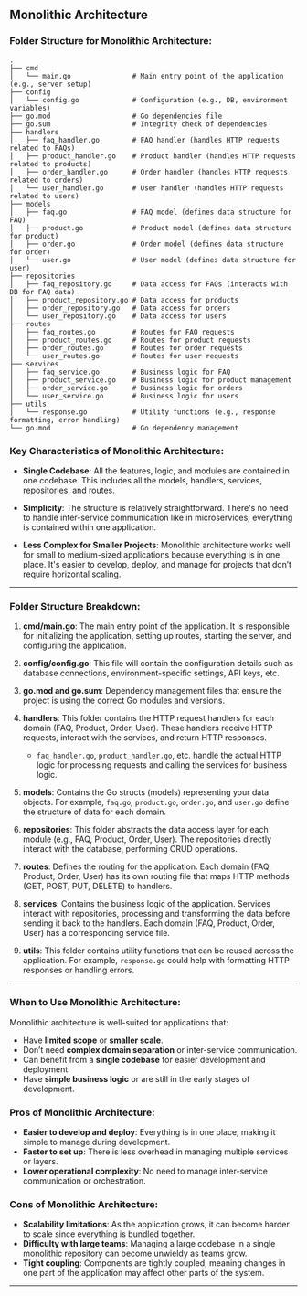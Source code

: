 ## Monolithic Architecture

### Folder Structure for **Monolithic Architecture**:

```
.
├── cmd
│   └── main.go               # Main entry point of the application (e.g., server setup)
├── config
│   └── config.go             # Configuration (e.g., DB, environment variables)
├── go.mod                    # Go dependencies file
├── go.sum                    # Integrity check of dependencies
├── handlers
│   ├── faq_handler.go        # FAQ handler (handles HTTP requests related to FAQs)
│   ├── product_handler.go    # Product handler (handles HTTP requests related to products)
│   ├── order_handler.go      # Order handler (handles HTTP requests related to orders)
│   └── user_handler.go       # User handler (handles HTTP requests related to users)
├── models
│   ├── faq.go                # FAQ model (defines data structure for FAQ)
│   ├── product.go            # Product model (defines data structure for product)
│   ├── order.go              # Order model (defines data structure for order)
│   └── user.go               # User model (defines data structure for user)
├── repositories
│   ├── faq_repository.go     # Data access for FAQs (interacts with DB for FAQ data)
│   ├── product_repository.go # Data access for products
│   ├── order_repository.go   # Data access for orders
│   └── user_repository.go    # Data access for users
├── routes
│   ├── faq_routes.go         # Routes for FAQ requests
│   ├── product_routes.go     # Routes for product requests
│   ├── order_routes.go       # Routes for order requests
│   └── user_routes.go        # Routes for user requests
├── services
│   ├── faq_service.go        # Business logic for FAQ
│   ├── product_service.go    # Business logic for product management
│   ├── order_service.go      # Business logic for orders
│   └── user_service.go       # Business logic for users
├── utils
│   └── response.go           # Utility functions (e.g., response formatting, error handling)
└── go.mod                    # Go dependency management
```

### Key Characteristics of **Monolithic Architecture**:

* **Single Codebase**: All the features, logic, and modules are contained in one codebase. This includes all the models, handlers, services, repositories, and routes.

* **Simplicity**: The structure is relatively straightforward. There's no need to handle inter-service communication like in microservices; everything is contained within one application.

* **Less Complex for Smaller Projects**: Monolithic architecture works well for small to medium-sized applications because everything is in one place. It's easier to develop, deploy, and manage for projects that don’t require horizontal scaling.

---

### Folder Structure Breakdown:

1. **cmd/main.go**:
   The main entry point of the application. It is responsible for initializing the application, setting up routes, starting the server, and configuring the application.

2. **config/config.go**:
   This file will contain the configuration details such as database connections, environment-specific settings, API keys, etc.

3. **go.mod and go.sum**:
   Dependency management files that ensure the project is using the correct Go modules and versions.

4. **handlers**:
   This folder contains the HTTP request handlers for each domain (FAQ, Product, Order, User). These handlers receive HTTP requests, interact with the services, and return HTTP responses.

   * `faq_handler.go`, `product_handler.go`, etc. handle the actual HTTP logic for processing requests and calling the services for business logic.

5. **models**:
   Contains the Go structs (models) representing your data objects. For example, `faq.go`, `product.go`, `order.go`, and `user.go` define the structure of data for each domain.

6. **repositories**:
   This folder abstracts the data access layer for each module (e.g., FAQ, Product, Order, User). The repositories directly interact with the database, performing CRUD operations.

7. **routes**:
   Defines the routing for the application. Each domain (FAQ, Product, Order, User) has its own routing file that maps HTTP methods (GET, POST, PUT, DELETE) to handlers.

8. **services**:
   Contains the business logic of the application. Services interact with repositories, processing and transforming the data before sending it back to the handlers. Each domain (FAQ, Product, Order, User) has a corresponding service file.

9. **utils**:
   This folder contains utility functions that can be reused across the application. For example, `response.go` could help with formatting HTTP responses or handling errors.

---

### When to Use **Monolithic Architecture**:

Monolithic architecture is well-suited for applications that:

* Have **limited scope** or **smaller scale**.
* Don’t need **complex domain separation** or inter-service communication.
* Can benefit from a **single codebase** for easier development and deployment.
* Have **simple business logic** or are still in the early stages of development.

### Pros of **Monolithic Architecture**:

* **Easier to develop and deploy**: Everything is in one place, making it simple to manage during development.
* **Faster to set up**: There is less overhead in managing multiple services or layers.
* **Lower operational complexity**: No need to manage inter-service communication or orchestration.

### Cons of **Monolithic Architecture**:

* **Scalability limitations**: As the application grows, it can become harder to scale since everything is bundled together.
* **Difficulty with large teams**: Managing a large codebase in a single monolithic repository can become unwieldy as teams grow.
* **Tight coupling**: Components are tightly coupled, meaning changes in one part of the application may affect other parts of the system.

---
